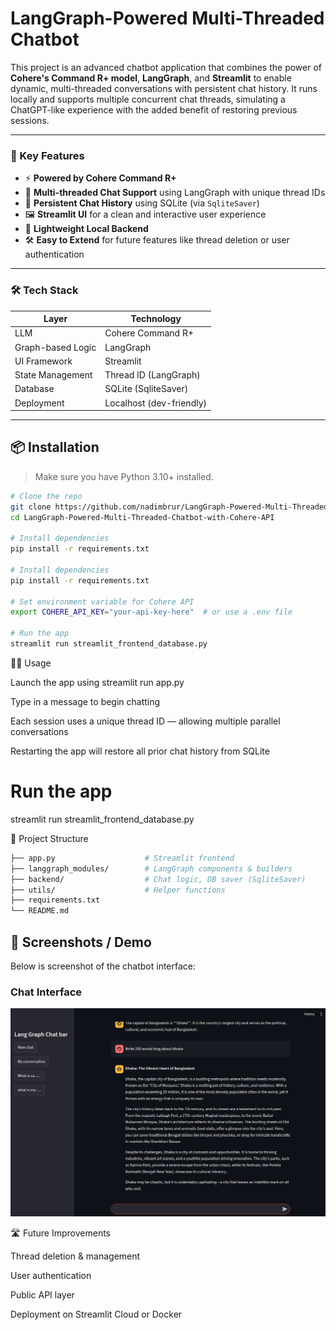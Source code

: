 # LangGraph-Powered Multi-Threaded Chatbot

This project is an advanced chatbot application that combines the power of **Cohere's Command R+ model**, **LangGraph**, and **Streamlit** to enable dynamic, multi-threaded conversations with persistent chat history. It runs locally and supports multiple concurrent chat threads, simulating a ChatGPT-like experience with the added benefit of restoring previous sessions.

---


### 🧠 Key Features

- ⚡ **Powered by Cohere Command R+**
- 🔄 **Multi-threaded Chat Support** using LangGraph with unique thread IDs
- 💬 **Persistent Chat History** using SQLite (via `SqliteSaver`)
- 🖼️ **Streamlit UI** for a clean and interactive user experience
- 🔧 **Lightweight Local Backend**
- 🛠️ **Easy to Extend** for future features like thread deletion or user authentication

---

### 🛠 Tech Stack

| Layer             | Technology               |
|------------------|--------------------------|
| LLM               | Cohere Command R+        |
| Graph-based Logic | LangGraph                |
| UI Framework      | Streamlit                |
| State Management  | Thread ID (LangGraph)    |
| Database          | SQLite (SqliteSaver)     |
| Deployment        | Localhost (dev-friendly) |

---

## 📦 Installation

> Make sure you have Python 3.10+ installed.

```bash
# Clone the repo
git clone https://github.com/nadimbrur/LangGraph-Powered-Multi-Threaded-Chatbot-with-Cohere-API.git
cd LangGraph-Powered-Multi-Threaded-Chatbot-with-Cohere-API

# Install dependencies
pip install -r requirements.txt

# Install dependencies
pip install -r requirements.txt

# Set environment variable for Cohere API
export COHERE_API_KEY="your-api-key-here"  # or use a .env file

# Run the app
streamlit run streamlit_frontend_database.py
```
🧑‍💻 Usage

Launch the app using streamlit run app.py

Type in a message to begin chatting

Each session uses a unique thread ID — allowing multiple parallel conversations

Restarting the app will restore all prior chat history from SQLite

# Run the app
streamlit run streamlit_frontend_database.py


📁 Project Structure
```bash
├── app.py                    # Streamlit frontend
├── langgraph_modules/        # LangGraph components & builders
├── backend/                  # Chat logic, DB saver (SqliteSaver)
├── utils/                    # Helper functions
├── requirements.txt
└── README.md
```

## 📸 Screenshots / Demo

Below is screenshot of the chatbot interface:

### Chat Interface

![Chat Interface](Demo.png)






🛣️ Future Improvements

 Thread deletion & management

 User authentication

 Public API layer

 Deployment on Streamlit Cloud or Docker
